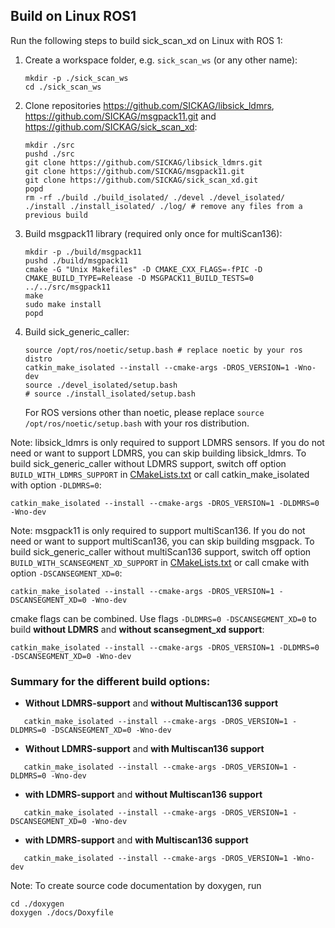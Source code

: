 ## Build on Linux ROS1

Run the following steps to build sick_scan_xd on Linux with ROS 1:

1. Create a workspace folder, e.g. `sick_scan_ws` (or any other name):
   ```
   mkdir -p ./sick_scan_ws
   cd ./sick_scan_ws
   ```

2. Clone repositories https://github.com/SICKAG/libsick_ldmrs, https://github.com/SICKAG/msgpack11.git and https://github.com/SICKAG/sick_scan_xd:
   ```
   mkdir ./src
   pushd ./src
   git clone https://github.com/SICKAG/libsick_ldmrs.git
   git clone https://github.com/SICKAG/msgpack11.git
   git clone https://github.com/SICKAG/sick_scan_xd.git
   popd
   rm -rf ./build ./build_isolated/ ./devel ./devel_isolated/ ./install ./install_isolated/ ./log/ # remove any files from a previous build
   ```
3. Build msgpack11 library (required only once for multiScan136):
   ```
   mkdir -p ./build/msgpack11
   pushd ./build/msgpack11
   cmake -G "Unix Makefiles" -D CMAKE_CXX_FLAGS=-fPIC -D CMAKE_BUILD_TYPE=Release -D MSGPACK11_BUILD_TESTS=0 ../../src/msgpack11
   make
   sudo make install
   popd
   ```

4. Build sick_generic_caller:
   ```
   source /opt/ros/noetic/setup.bash # replace noetic by your ros distro
   catkin_make_isolated --install --cmake-args -DROS_VERSION=1 -Wno-dev
   source ./devel_isolated/setup.bash
   # source ./install_isolated/setup.bash
   ```
   For ROS versions other than noetic, please replace `source /opt/ros/noetic/setup.bash` with your ros distribution.

Note: libsick_ldmrs is only required to support LDMRS sensors. If you do not need or want to support LDMRS, you can skip building libsick_ldmrs. To build sick_generic_caller without LDMRS support, switch off option `BUILD_WITH_LDMRS_SUPPORT` in [CMakeLists.txt](./CMakeLists.txt) or call catkin_make_isolated with option `-DLDMRS=0`:
   ```
   catkin_make_isolated --install --cmake-args -DROS_VERSION=1 -DLDMRS=0 -Wno-dev
   ```

Note: msgpack11 is only required to support multiScan136. If you do not need or want to support multiScan136, you can skip building msgpack. To build sick_generic_caller without multiScan136 support, switch off option `BUILD_WITH_SCANSEGMENT_XD_SUPPORT` in [CMakeLists.txt](./CMakeLists.txt) or call cmake with option `-DSCANSEGMENT_XD=0`:
   ```
   catkin_make_isolated --install --cmake-args -DROS_VERSION=1 -DSCANSEGMENT_XD=0 -Wno-dev
   ```

cmake flags can be combined. Use flags `-DLDMRS=0 -DSCANSEGMENT_XD=0` to build **without LDMRS** and **without scansegment_xd support**:
   ```
   catkin_make_isolated --install --cmake-args -DROS_VERSION=1 -DLDMRS=0 -DSCANSEGMENT_XD=0 -Wno-dev
   ```

### Summary for the different build options:

* **Without LDMRS-support** and **without Multiscan136 support**
```
   catkin_make_isolated --install --cmake-args -DROS_VERSION=1 -DLDMRS=0 -DSCANSEGMENT_XD=0 -Wno-dev
```
* **Without LDMRS-support** and **with Multiscan136 support**
```
   catkin_make_isolated --install --cmake-args -DROS_VERSION=1 -DLDMRS=0 -Wno-dev
```
* **with LDMRS-support** and **without Multiscan136 support**
```
   catkin_make_isolated --install --cmake-args -DROS_VERSION=1 -DSCANSEGMENT_XD=0 -Wno-dev
```
* **with LDMRS-support** and **with Multiscan136 support**
```
   catkin_make_isolated --install --cmake-args -DROS_VERSION=1 -Wno-dev
```

Note: To create source code documentation by doxygen, run

```
cd ./doxygen
doxygen ./docs/Doxyfile
```
